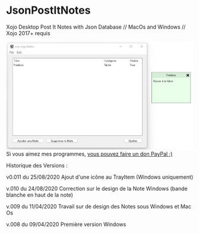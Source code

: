 # JsonPostItNotes
Xojo Desktop Post It Notes with Json Database // MacOs and Windows // Xojo 2017+ requis


<img src="WindowsCapture.jpg" width="640">
Si vous aimez mes programmes, <a href="https://www.paypal.com/donate/?hosted_button_id=GY5LTDDPZ2HZG"> vous pouvez faire un don PayPal ;)</a>


Historique des Versions :

v0.011 du 25/08/2020
Ajout d'une icône au TrayItem (Windows uniquement)

v.010 du 24/08/2020
Correction sur le design de la Note Windows (bande blanche en haut de la note)

v.009 du 11/04/2020
Travail sur de design des Notes sous Windows et Mac Os

v.008 du 09/04/2020
Première version Windows
